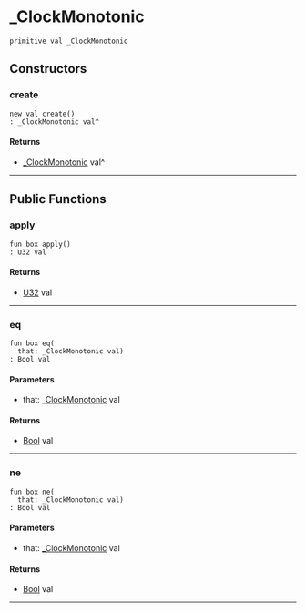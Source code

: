 # _ClockMonotonic

```pony
primitive val _ClockMonotonic
```

## Constructors

### create

```pony
new val create()
: _ClockMonotonic val^
```

#### Returns

* [_ClockMonotonic](time-_ClockMonotonic) val^

---

## Public Functions

### apply

```pony
fun box apply()
: U32 val
```

#### Returns

* [U32](builtin-U32) val

---

### eq

```pony
fun box eq(
  that: _ClockMonotonic val)
: Bool val
```
#### Parameters

*   that: [_ClockMonotonic](time-_ClockMonotonic) val

#### Returns

* [Bool](builtin-Bool) val

---

### ne

```pony
fun box ne(
  that: _ClockMonotonic val)
: Bool val
```
#### Parameters

*   that: [_ClockMonotonic](time-_ClockMonotonic) val

#### Returns

* [Bool](builtin-Bool) val

---

